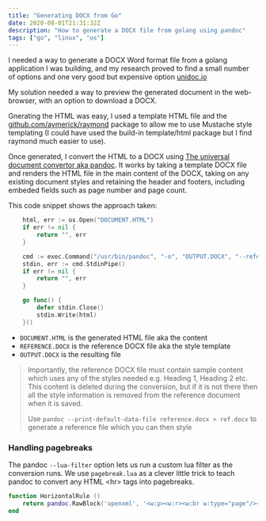 ```yaml
---
title: "Generating DOCX from Go"
date: 2020-08-01T21:31:32Z
description: "How to generate a DOCX file from golang using pandoc"
tags: ["go", "linux", "os"]
---
```


I needed a way to generate a DOCX Word format file from a golang application I was building, and my research proved to find a small number of options and one very good but expensive option [unidoc.io](https://unidoc.io/)
<!--more-->

My solution needed a way to preview the generated document in the web-browser, with an option to download a DOCX.

Gnerating the HTML was easy, I used a template HTML file and the [github.com/aymerick/raymond](https://github.com/aymerick/raymond) package to allow me to use Mustache style templating (I could have used the build-in template/html package but I find raymond much easier to use).

Once generated, I convert the HTML to a DOCX using [The universal document convertor aka pandoc](https://pandoc.org/). It works by taking a template DOCX file and renders the HTML file in the main content of the DOCX, taking on any existing document styles and retaining the header and footers, including embeded fields such as page number and page count.

This code snippet shows the approach taken:

```go
    html, err := os.Open("DOCUMENT.HTML")
	if err != nil {
		return "", err
	}

	cmd := exec.Command("/usr/bin/pandoc", "-o", "OUTPUT.DOCX", "--reference-doc=REFERENCE.DOCX", "-f", "html", "--lua-filter", "pagebreak.lua")
	stdin, err := cmd.StdinPipe()
	if err != nil {
		return "", err
	}

	go func() {
		defer stdin.Close()
		stdin.Write(html)
	}()
```

* `DOCUMENT.HTML` is the generated HTML file aka the content
* `REFERENCE.DOCX` is the reference DOCX file aka the style template
* `OUTPUT.DOCX` is the resulting file

> Importantly, the reference DOCX file must contain sample content which uses any of the styles needed e.g. Heading 1, Heading 2 etc. This content is deleted during the conversion, but if it is not there then all the style information is removed from the reference document when it is saved.
>
> Use `pandoc --print-default-data-file reference.docx > ref.docx` to generate a reference file which you can then style

### Handling pagebreaks

The pandoc `--lua-filter` option lets us run a custom lua filter as the conversion runs. We use `pagebreak.lua` as a clever little trick to teach pandoc to convert any HTML &lt;hr&gt; tags into pagebreaks.

```lua
function HorizontalRule ()
    return pandoc.RawBlock('openxml', '<w:p><w:r><w:br w:type="page"/></w:r></w:p>')
end
```